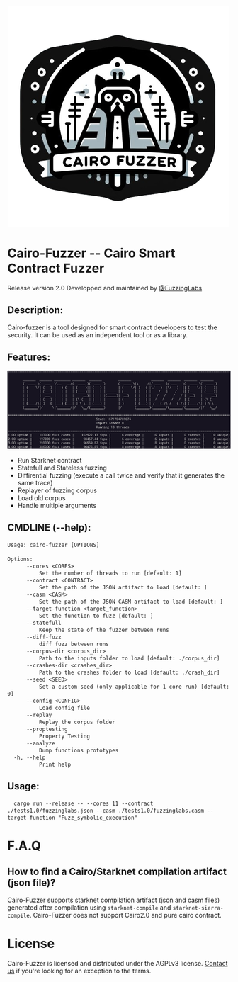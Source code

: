 <p align="center">
  <img src="./docs/imgs/cairo_fuzzer.png" />
</p>

# Cairo-Fuzzer -- Cairo Smart Contract Fuzzer
Release version 2.0
Developped and maintained by [@FuzzingLabs](https://github.com/FuzzingLabs)
## Description:

Cairo-fuzzer is a tool designed for smart contract developers to test the security. It can be used as an independent tool or as a library.

## Features:

<p align="center">
	<img src="cairo-fuzzer.png"/>
</p>

- Run Starknet contract
- Statefull and Stateless fuzzing
- Diffirential fuzzing (execute a call twice and verify that it generates the same trace) 
- Replayer of fuzzing corpus
- Load old corpus
- Handle multiple arguments
## CMDLINE (--help):

```
Usage: cairo-fuzzer [OPTIONS]

Options:
      --cores <CORES>
          Set the number of threads to run [default: 1]
      --contract <CONTRACT>
          Set the path of the JSON artifact to load [default: ]
      --casm <CASM>
          Set the path of the JSON CASM artifact to load [default: ]
      --target-function <target_function>
          Set the function to fuzz [default: ]
      --statefull
          Keep the state of the fuzzer between runs
      --diff-fuzz
          diff fuzz between runs
      --corpus-dir <corpus_dir>
          Path to the inputs folder to load [default: ./corpus_dir]
      --crashes-dir <crashes_dir>
          Path to the crashes folder to load [default: ./crash_dir]
      --seed <SEED>
          Set a custom seed (only applicable for 1 core run) [default: 0]
      --config <CONFIG>
          Load config file
      --replay
          Replay the corpus folder
      --proptesting
          Property Testing
      --analyze
          Dump functions prototypes
  -h, --help
          Print help
```
## Usage:
```
  cargo run --release -- --cores 11 --contract ./tests1.0/fuzzinglabs.json --casm ./tests1.0/fuzzinglabs.casm --target-function "Fuzz_symbolic_execution"
```
# F.A.Q

## How to find a Cairo/Starknet compilation artifact (json file)?

Cairo-Fuzzer supports starknet compilation artifact (json and casm files) generated after compilation using `starknet-compile` and `starknet-sierra-compile`.
Cairo-Fuzzer does not support Cairo2.0 and pure cairo contract.

# License

Cairo-Fuzzer is licensed and distributed under the AGPLv3 license. [Contact us](mailto:contact@fuzzinglabs.com) if you're looking for an exception to the terms.